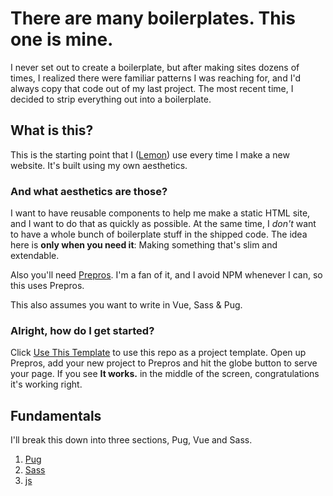 
# There are many boilerplates. This one is mine.

I never set out to create a boilerplate, but after making sites dozens of times, I realized there were familiar patterns I was reaching for, and I'd always copy that code out of my last project. The most recent time, I decided to strip everything out into a boilerplate.

## What is this?
This is the starting point that I ([Lemon](https://ahoylemon.xyz)) use every time I make a new website. It's built using my own aesthetics.

### And what aesthetics are those?
I want to have reusable components to help me make a static HTML site, and I want to do that as quickly as possible. At the same time, I *don't* want to have a whole bunch of boilerplate stuff in the shipped code. The idea here is **only when you need it**: Making something that's slim and extendable.

Also you'll need [Prepros](https://prepros.io). I'm a fan of it, and I avoid NPM whenever I can, so this uses Prepros.

This also assumes you want to write in Vue, Sass & Pug.

### Alright, how do I get started?
Click [Use This Template](https://github.com/AhoyLemon/startHere/generate) to use this repo as a project template. Open up Prepros, add your new project to Prepros and hit the globe button to serve your page. If you see **It works.** in the middle of the screen, congratulations it's working right.

## Fundamentals
I'll break this down into three sections, Pug, Vue and Sass.

1. [Pug](_docs/pug.md)
2. [Sass](_docs/sass.md)
3. [js](_docs/js.md)
